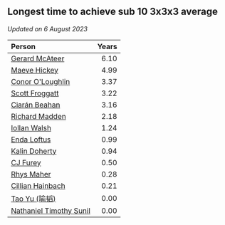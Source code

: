 ## Longest time to achieve sub 10 3x3x3 average

*Updated on  6 August 2023*

| Person | Years |
| :--- | ---: |
| [Gerard McAteer](https://www.worldcubeassociation.org/persons/2016MCAT01) | 6.10 |
| [Maeve Hickey](https://www.worldcubeassociation.org/persons/2017HICK06) | 4.99 |
| [Conor O'Loughlin](https://www.worldcubeassociation.org/persons/2018OLOU01) | 3.37 |
| [Scott Froggatt](https://www.worldcubeassociation.org/persons/2019FROG01) | 3.22 |
| [Ciarán Beahan](https://www.worldcubeassociation.org/persons/2012BEAH01) | 3.16 |
| [Richard Madden](https://www.worldcubeassociation.org/persons/2017MADD04) | 2.18 |
| [Iollan Walsh](https://www.worldcubeassociation.org/persons/2021WALS03) | 1.24 |
| [Enda Loftus](https://www.worldcubeassociation.org/persons/2021LOFT01) | 0.99 |
| [Kalin Doherty](https://www.worldcubeassociation.org/persons/2021DOHE02) | 0.94 |
| [CJ Furey](https://www.worldcubeassociation.org/persons/2022FURE01) | 0.50 |
| [Rhys Maher](https://www.worldcubeassociation.org/persons/2022MAHE05) | 0.28 |
| [Cillian Hainbach](https://www.worldcubeassociation.org/persons/2022HAIN04) | 0.21 |
| [Tao Yu (喻韬)](https://www.worldcubeassociation.org/persons/2012YUTA01) | 0.00 |
| [Nathaniel Timothy Sunil](https://www.worldcubeassociation.org/persons/2022SUNI01) | 0.00 |
